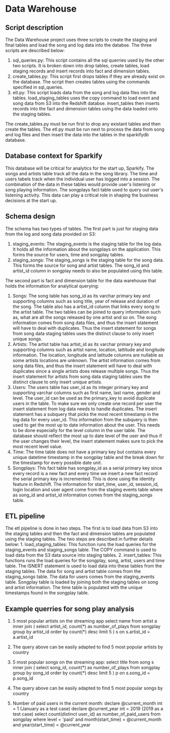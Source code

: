 # Data Warehouse

## Script description
The Data Warehouse project uses three scripts to create the staging and final tables and load the song and log data into the databse. The three scripts are described below:
1. sql_queries.py: This script contains all the sql querries used by the other two scripts. It is broken down into drop tables, create tables, load staging records and insert records into fact and dimension tables. 
2. create_tables.py: This script first drops tables if they are already exist on the database. The script then creates tables using the commands specified in sql_queries.
3. etl.py: This script loads data from the song and log data files into the tables. load_staging_tables uses the copy command to load event and song data from S3 into the Redshift databse. insert_tables then inserts records into the fact and dimension tables using the data loaded onto the staging tables. 

The create_tables.py must be run first to drop any existant tables and then create the tables. The etl.py must be run next to process the data from song and log files and then insert the data into the tables in the sparkifydb database.

## Database context for Sparkify
This database will be critical for analytics for the start up, Sparkify. The songs and artists table track all the data in the song library. The time and users tabels track when the individual user has logged into a session. The combination of the data in these tables would provide user's listening or song playing information. The songplays fact table used to query out user's listening activity. This data can play a critical role in shaping the business decisions at the start up.

## Schema design
The schema has two types of tables. The first part is just for staging data from the log and song data provided on S3:
1. staging_events: The staging_events is the staging table for the log data. It holds all the information about the songplays on the application. This forms the source for users, time and songplay tables.
2. staging_songs: The staging_songs is the staging table for the song data. This forms the source for song and artist tables. The song_id and artist_id column in songplay needs to also be populated using this table.

The second part is fact and dimension table for the data warehouse that holds the information for analytical querying:
1. Songs: The song table has song_id as its varchar primary key and supporting columns such as song title, year of release and duration of the song. The table also has a artist_id column that links every song to the artist table. The two tables can be joined to query information such as, what are all the songs released by one artist and so on. The song information comes from song data files, and thus the insert statement will have to deal with duplicates. Thus the insert statement for songs from song data staging tables uses the distinct clause to only insert unique songs.
2. Artists: The artist table has artist_id as its varchar primary key and supporting columns such as artist name, location, lattitude and longitude information. The location, longitude and latitude columns are nullable as some artists locations are unknown. The artist information comes from song data files, and thus the insert statement will have to deal with duplicates since a single artists does release multiple songs. Thus the insert statement for artists from song data staging tables uses the distinct clause to only insert unique artists.  
3. Users: The users table has user_id as its integer primary key and supporting varchar columns such as first name, last name, gender and level. The user_id can be used as the primary_key to avoid duplicate users in the table. To make sure we only create one record per user the insert statement from log data needs to handle duplicates. The insert statement has a subquery that picks the most recent timestamp in the log data for every user_id. This information from the subquery is then used to get the most up to date information about the user. This needs to be done especially for the level column in the user table. The database should reflect the most up to date level of the user and thus if the user changes their level, the insert statement makes sure to pick the most recent level value.
4. Time: The time table does not have a primary key but contains every unique datetime timestamp in the songplay table and the break down for the timestamp for every possible date unit. 
5. Songplays: This fact table has songplay_id as a serial primary key since every record is a new fact and every time we insert a new fact record the serial primary key is incremented. This is done using the identity feature in Redshift. The information for start_time, user_id, session_id, login location and user agent come from the staging events table where as song_id and  artist_id information comes from the staging_songs table. 


## ETL pipeline
The etl pipeline is done in two steps. The first is to load data from S3 into the staging tables and then the fact and dimension tables are populated using the staging tables. The two steps are described in further details below:
    1. load_staging_tables: This function runs the load queries for the staging_events and staging_songs table. The COPY command is used to load data from the S3 data source into staging tables.
    2. insert_tables: This functions runs the load queries for the songplay, song, artist, users and time table. The ISNERT statement is used to load data into these tables from the staging tables. The data for song and artist table comes from the staging_songs table. The data for users comes from the staging_events table. Songplay table is loaded by joining both the staging tables on song and artist information. The time table is populated with the unique timestamps found in the songplay table.

## Example querries for song play analysis

1. 5 most popular artists on the streaming app
select name
    from artist a
    inner join (
        select  artist_id,
                count(\*) as number_of_plays
            from songplay
            group by artist_id
            order by count(\*) desc
            limit 5
     ) s
         on s.artist_id = a.artist_id

2. The query above can be easily adapted to find 5 most popular artists by country
       
3. 5 most popular songs on the streaming app:
select title
    from song s
    inner join (
        select  song_id,
                count(\*) as number_of_plays
            from songplay
            group by song_id
            order by count(\*) desc
            limit 5
     ) p
         on s.song_id = p.song_id

4. The query above can be easily adapted to find 5 most popular songs by country

5. Number of paid users in the current month:
declare @current_month int = 1 (January as a test case)
declare @current_year int = 2019 (2019 as a test case)
select count(distinct user_id) as number_of_paid_users
    from songplay
    where level = 'paid'
        and month(start_time) = @current_month
        and year(start_time) = @current_year